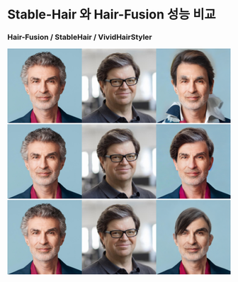 # Stable-Hair 와 Hair-Fusion 성능 비교

### Hair-Fusion / StableHair / VividHairStyler
<img src="images/result_full.png" />
<img src="images/merged_SH.png" />
<img src="images/merged_VH.png" />